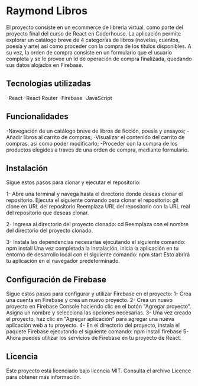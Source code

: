 # Raymond Libros
El proyecto consiste en un ecommerce de librería virtual, como parte del proyecto final del curso de React en Coderhouse. La aplicación permite explorar un catálogo breve de 4 categorías de libros (novelas, cuentos, poesía y arte) así como proceder con la compra de los títulos disponibles. A su vez, la orden de compra consiste en un formulario que el usuario completa y se le provee un Id de operación de compra finalizada, quedando sus datos alojados en Firebase.

## Tecnologías utilizadas
-React
-React Router
-Firebase
-JavaScript

## Funcionalidades
-Navegación de un catálogo breve de libros de ficción, poesía y ensayos;
-Añadir libros al carrito de compras;
-Visualizar el contenido del carrito de compras, así como poder modificarlo;
-Proceder con la compra de los productos elegidos a través de una orden de compra, mediante formulario.

## Instalación
 Sigue estos pasos para clonar y ejecutar el repositorio:

1- Abre una terminal y navega hasta el directorio donde deseas clonar el repositorio. 
   Ejecuta el siguiente comando para clonar el repositorio:
   git clone en URL del repositorio
   Reemplaza URL del repositorio con la URL real del repositorio que deseas clonar.

2- Ingresa al directorio del proyecto clonado:
   cd <nombre del directorio del proyecto>
   Reemplaza <nombre del directorio del proyecto> con el nombre del directorio del proyecto clonado.

3- Instala las dependencias necesarias ejecutando el siguiente comando:
   npm install
   Una vez completada la instalación, inicia la aplicación en tu entorno de desarrollo local con el   siguiente comando: npm start
   Esto abrirá tu aplicación en el navegador predeterminado.

## Configuración de Firebase
 Sigue estos pasos para configurar y utilizar Firebase en el proyecto:
 1- Crea una cuenta en Firebase y crea un nuevo proyecto.
 2- Crea un nuevo proyecto en Firebase Console haciendo clic en el botón "Agregar proyecto". Asigna un nombre y selecciona las opciones necesarias.
 3- Una vez creado el proyecto, haz clic en "Agregar aplicación" para agregar una nueva aplicación web a tu proyecto.
 4- En el directorio del proyecto, instala el paquete Firebase ejecutando el siguiente comando:
    npm install firebase
 5- Ahora puedes utilizar los servicios de Firebase en tu proyecto de React.

 ## Licencia
 Este proyecto está licenciado bajo licencia MIT. Consulta el archivo Licence para obtener más información.